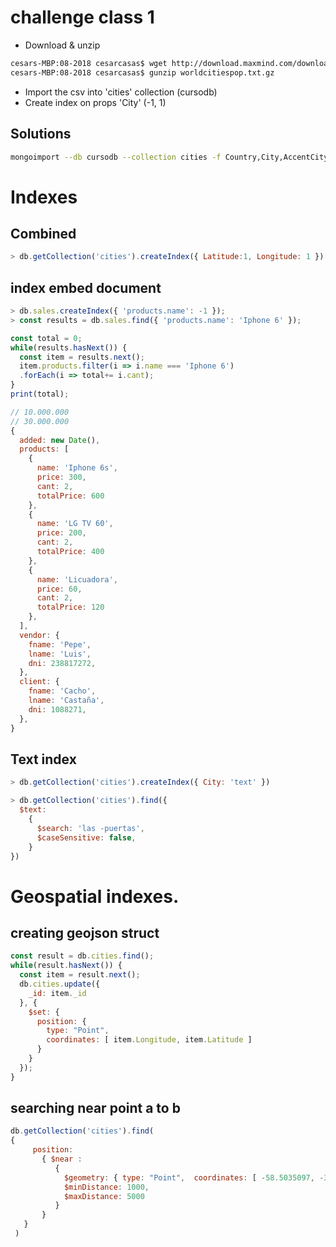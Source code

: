 # challenge class 1
- Download & unzip
```bash
cesars-MBP:08-2018 cesarcasas$ wget http://download.maxmind.com/download/worldcities/worldcitiespop.txt.gz  
cesars-MBP:08-2018 cesarcasas$ gunzip worldcitiespop.txt.gz
```

- Import the csv into 'cities' collection (cursodb)
- Create index on props 'City' (-1, 1)
## Solutions
```bash
mongoimport --db cursodb --collection cities -f Country,City,AccentCity,Region,Population,Latitude,Longitude --type csv --file worldcitiespop.txt

```

# Indexes
## Combined
```javascript
> db.getCollection('cities').createIndex({ Latitude:1, Longitude: 1 })
```

## index embed document
```javascript
> db.sales.createIndex({ 'products.name': -1 });
> const results = db.sales.find({ 'products.name': 'Iphone 6' });

const total = 0;
while(results.hasNext()) {
  const item = results.next();
  item.products.filter(i => i.name === 'Iphone 6')
  .forEach(i => total+= i.cant);
}
print(total);

// 10.000.000
// 30.000.000
{
  added: new Date(),
  products: [
    {
      name: 'Iphone 6s',
      price: 300,
      cant: 2,
      totalPrice: 600
    },
    {
      name: 'LG TV 60',
      price: 200,
      cant: 2,
      totalPrice: 400
    },
    {
      name: 'Licuadora',
      price: 60,
      cant: 2,
      totalPrice: 120
    },
  ],
  vendor: {
    fname: 'Pepe',
    lname: 'Luis',
    dni: 238817272,
  },
  client: {
    fname: 'Cacho',
    lname: 'Castaña',
    dni: 1088271,
  },
}
```


## Text index
```javascript
> db.getCollection('cities').createIndex({ City: 'text' })
```

```javascript
> db.getCollection('cities').find({
  $text:
    {
      $search: 'las -puertas',
      $caseSensitive: false,
    }
})

```

# Geospatial indexes.

## creating geojson struct
```javascript
const result = db.cities.find();
while(result.hasNext()) {
  const item = result.next();
  db.cities.update({
    _id: item._id
  }, {
    $set: {
      position: {
        type: "Point",
        coordinates: [ item.Longitude, item.Latitude ]
      }
    }
  });
}
```


## searching near point a to b
```javascript
db.getCollection('cities').find(
{
     position:
       { $near :
          {
            $geometry: { type: "Point",  coordinates: [ -58.5035097, -34.6156624 ] },
            $minDistance: 1000,
            $maxDistance: 5000
          }
       }
   }
 )
```
